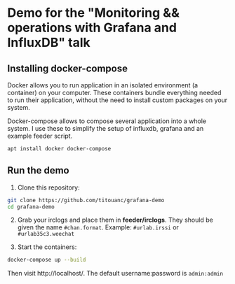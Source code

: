 # Demo for the "Monitoring && operations with Grafana and InfluxDB" talk

## Installing docker-compose

Docker allows you to run application in an isolated environment (a container)
on your computer. These containers bundle everything needed to run their
application, without the need to install custom packages on your system.

Docker-compose allows to compose several application into a whole system. I use
these to simplify the setup of influxdb, grafana and an example feeder script.

```bash
apt install docker docker-compose
```

## Run the demo

1. Clone this repository:

```bash
git clone https://github.com/titouanc/grafana-demo
cd grafana-demo
```

2. Grab your irclogs and place them in **feeder/irclogs**. 
   They should be given the name `#chan.format`.
   Example: `#urlab.irssi` or `#urlab35c3.weechat`

3. Start the containers:

```bash
docker-compose up --build
```

Then visit http://localhost/.
The default username:password is `admin:admin`
